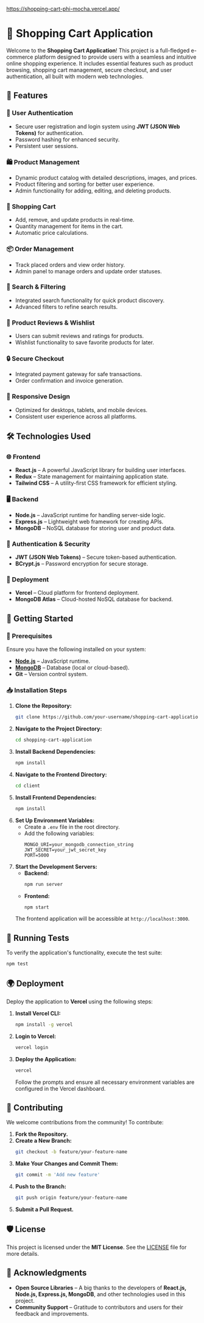 
https://shopping-cart-phi-mocha.vercel.app/

# 🛒 Shopping Cart Application

Welcome to the **Shopping Cart Application**! This project is a full-fledged e-commerce platform designed to provide users with a seamless and intuitive online shopping experience. It includes essential features such as product browsing, shopping cart management, secure checkout, and user authentication, all built with modern web technologies.

## 🌟 Features

### 🔐 User Authentication
- Secure user registration and login system using **JWT (JSON Web Tokens)** for authentication.
- Password hashing for enhanced security.
- Persistent user sessions.

### 🛍️ Product Management
- Dynamic product catalog with detailed descriptions, images, and prices.
- Product filtering and sorting for better user experience.
- Admin functionality for adding, editing, and deleting products.

### 🛒 Shopping Cart
- Add, remove, and update products in real-time.
- Quantity management for items in the cart.
- Automatic price calculations.

### 📦 Order Management
- Track placed orders and view order history.
- Admin panel to manage orders and update order statuses.

### 🔎 Search & Filtering
- Integrated search functionality for quick product discovery.
- Advanced filters to refine search results.

### 💬 Product Reviews & Wishlist
- Users can submit reviews and ratings for products.
- Wishlist functionality to save favorite products for later.

### 🔒 Secure Checkout
- Integrated payment gateway for safe transactions.
- Order confirmation and invoice generation.

### 📱 Responsive Design
- Optimized for desktops, tablets, and mobile devices.
- Consistent user experience across all platforms.

## 🛠️ Technologies Used

### 🌐 Frontend
- **React.js** – A powerful JavaScript library for building user interfaces.
- **Redux** – State management for maintaining application state.
- **Tailwind CSS** – A utility-first CSS framework for efficient styling.

### 🖥️ Backend
- **Node.js** – JavaScript runtime for handling server-side logic.
- **Express.js** – Lightweight web framework for creating APIs.
- **MongoDB** – NoSQL database for storing user and product data.

### 🔐 Authentication & Security
- **JWT (JSON Web Tokens)** – Secure token-based authentication.
- **BCrypt.js** – Password encryption for secure storage.

### 🚀 Deployment
- **Vercel** – Cloud platform for frontend deployment.
- **MongoDB Atlas** – Cloud-hosted NoSQL database for backend.

## 🚀 Getting Started

### 📌 Prerequisites
Ensure you have the following installed on your system:
- **[Node.js](https://nodejs.org/)** – JavaScript runtime.
- **[MongoDB](https://www.mongodb.com/cloud/atlas)** – Database (local or cloud-based).
- **Git** – Version control system.

### 📥 Installation Steps

1. **Clone the Repository:**
   ```bash
   git clone https://github.com/your-username/shopping-cart-application.git
   ```
2. **Navigate to the Project Directory:**
   ```bash
   cd shopping-cart-application
   ```
3. **Install Backend Dependencies:**
   ```bash
   npm install
   ```
4. **Navigate to the Frontend Directory:**
   ```bash
   cd client
   ```
5. **Install Frontend Dependencies:**
   ```bash
   npm install
   ```
6. **Set Up Environment Variables:**
   - Create a `.env` file in the root directory.
   - Add the following variables:
     ```env
     MONGO_URI=your_mongodb_connection_string
     JWT_SECRET=your_jwt_secret_key
     PORT=5000
     ```
7. **Start the Development Servers:**
   - **Backend:**
     ```bash
     npm run server
     ```
   - **Frontend:**
     ```bash
     npm start
     ```
   The frontend application will be accessible at `http://localhost:3000`.

## 🧪 Running Tests
To verify the application's functionality, execute the test suite:
```bash
npm test
```

## 🌍 Deployment
Deploy the application to **Vercel** using the following steps:

1. **Install Vercel CLI:**
   ```bash
   npm install -g vercel
   ```
2. **Login to Vercel:**
   ```bash
   vercel login
   ```
3. **Deploy the Application:**
   ```bash
   vercel
   ```
   Follow the prompts and ensure all necessary environment variables are configured in the Vercel dashboard.

## 🤝 Contributing
We welcome contributions from the community! To contribute:

1. **Fork the Repository.**
2. **Create a New Branch:**
   ```bash
   git checkout -b feature/your-feature-name
   ```
3. **Make Your Changes and Commit Them:**
   ```bash
   git commit -m 'Add new feature'
   ```
4. **Push to the Branch:**
   ```bash
   git push origin feature/your-feature-name
   ```
5. **Submit a Pull Request.**

## 🛡️ License
This project is licensed under the **MIT License**. See the [LICENSE](LICENSE) file for more details.

## 🎉 Acknowledgments
- **Open Source Libraries** – A big thanks to the developers of **React.js, Node.js, Express.js, MongoDB**, and other technologies used in this project.
- **Community Support** – Gratitude to contributors and users for their feedback and improvements.

